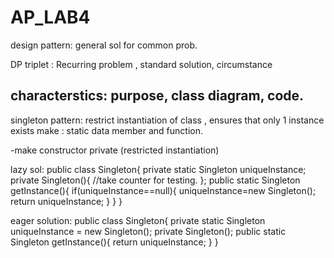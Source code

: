 # AP_LAB4
design pattern: general sol for common prob.

DP triplet : Recurring problem , standard solution, circumstance

characterstics: purpose, class diagram, code.
-------------------------------------------------------------------------------------

singleton pattern: restrict instantiation of class , ensures that only 1 instance exists 
make : static data member and function.

-make constructor private (restricted instantiation)

lazy sol: 
public class Singleton{
 private static Singleton uniqueInstance;
 private Singleton(){
	//take counter for testing.
 };
 public static Singleton getInstance(){
  if(uniqueInstance==null){
   uniqueInstance=new Singleton();
   return uniqueInstance;
  }
 }
}

eager solution:
public class Singleton{
 private static Singleton uniqueInstance = new Singleton();
 private Singleton();
 public static Singleton getInstance(){
   return uniqueInstance;
 }
}
